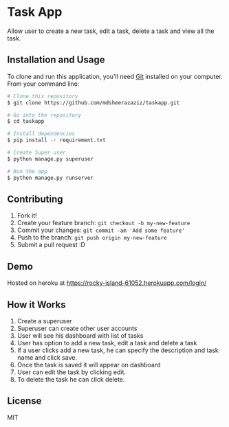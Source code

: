 # Task App
Allow user to create a new task, edit a task, delete a task and view all the task.

## Installation and Usage

To clone and run this application, you'll need [Git](https://git-scm.com) installed on your computer. From your command line:

```bash
# Clone this repository
$ git clone https://github.com/mdsheerazaziz/taskapp.git

# Go into the repository
$ cd taskapp

# Install dependencies
$ pip install -r requirement.txt

# Create Super user
$ python manage.py superuser

# Run the app
$ python manage.py runserver
```

## Contributing

1. Fork it!
2. Create your feature branch: `git checkout -b my-new-feature`
3. Commit your changes: `git commit -am 'Add some feature'`
4. Push to the branch: `git push origin my-new-feature`
5. Submit a pull request :D

## Demo
Hosted on heroku at https://rocky-island-61052.herokuapp.com/login/

## How it Works
1. Create a superuser
2. Superuser can create other user accounts
3. User will see his dashboard with list of tasks
4. User has option to add a new task, edit a task and delete a task
5. If a user clicks add a new task, he can specify the description and task name and click save.
6. Once the task is saved it will appear on dashboard
7. User can edit the task by clicking edit.
8. To delete the task he can click delete.

## License

MIT
